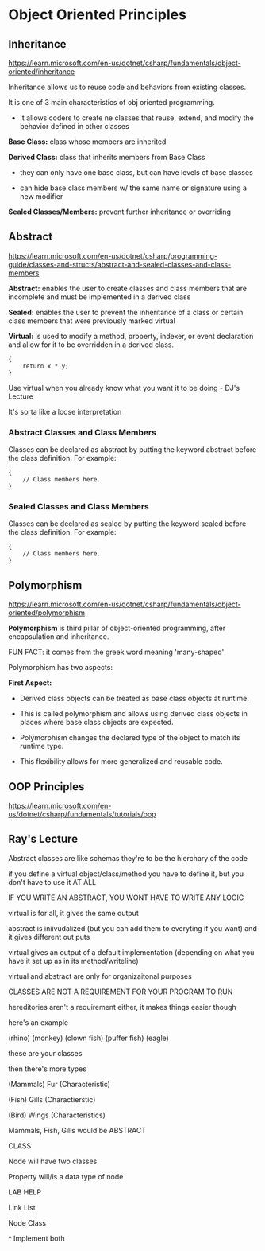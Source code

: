 # Object Oriented Principles

## Inheritance

<https://learn.microsoft.com/en-us/dotnet/csharp/fundamentals/object-oriented/inheritance>

Inheritance allows us to reuse code and behaviors from existing classes.

It is one of 3 main characteristics of obj oriented programming.

- It allows coders to create ne classes that reuse, extend, and modify the behavior defined in other classes

**Base Class:** class whose members are inherited 

**Derived Class:** class that inherits members from Base Class

- they can only have one base class, but can have levels of base classes

- can hide base class members w/ the same name or signature using a new modifier

**Sealed Classes/Members:** prevent further inheritance or overriding

## Abstract

<https://learn.microsoft.com/en-us/dotnet/csharp/programming-guide/classes-and-structs/abstract-and-sealed-classes-and-class-members>

**Abstract:** enables the user to create classes and class members that are incomplete and must be implemented in a derived class

**Sealed:** enables the user to prevent the inheritance of a class or certain class members that were previously marked virtual

**Virtual:**  is used to modify a method, property, indexer, or event declaration and allow for it to be overridden in a derived class.

```public virtual double Area()
{
    return x * y;
}
```

Use virtual when you already know what you want it to be doing - DJ's Lecture

It's sorta like a loose interpretation

### Abstract Classes and Class Members

Classes can be declared as abstract by putting the keyword abstract before the class definition. For example:

```public abstract class A
{
    // Class members here.
}
```

### Sealed Classes and Class Members

Classes can be declared as sealed by putting the keyword sealed before the class definition. For example:

```public sealed class D
{
    // Class members here.
}
```

## Polymorphism

<https://learn.microsoft.com/en-us/dotnet/csharp/fundamentals/object-oriented/polymorphism>

**Polymorphism** is third pillar of object-oriented programming, after encapsulation and inheritance.

FUN FACT: it comes from the greek word meaning 'many-shaped'

Polymorphism has two aspects:

**First Aspect:**

- Derived class objects can be treated as base class objects at runtime.

- This is called polymorphism and allows using derived class objects in places where base class objects are expected.

- Polymorphism changes the declared type of the object to match its runtime type.

- This flexibility allows for more generalized and reusable code.



## OOP Principles
<https://learn.microsoft.com/en-us/dotnet/csharp/fundamentals/tutorials/oop>

## Ray's Lecture

Abstract classes are like schemas
they're to be the hierchary of the code

if you define a virtual object/class/method  you have to define it, but you don't have to use it AT ALL

IF YOU WRITE AN ABSTRACT, YOU WONT HAVE TO WRITE ANY LOGIC

virtual is for all, it gives the same output

abstract is iniivudalized (but you can add them to everyting if you want) and it gives different out puts

virtual gives an output of a default implementation (depending on what you have it set up as in its method/writeline)



virtual and abstract are only for organizaitonal purposes

CLASSES ARE NOT A REQUIREMENT FOR YOUR PROGRAM TO RUN

hereditories aren't a requirement either, it makes things easier though

here's an example

(rhino) (monkey) (clown fish) (puffer fish) (eagle)

these are your classes

then there's more types

(Mammals) 
Fur (Characteristic)

(Fish)
Gills (Charactierstic)

 (Bird)
 Wings (Characteristics)

 Mammals, Fish, Gills would be ABSTRACT 
 
 
 CLASS

 Node will have two classes

 Property will/is a data type of node

 LAB HELP

 Link List

 Node Class

 ^ Implement both 
